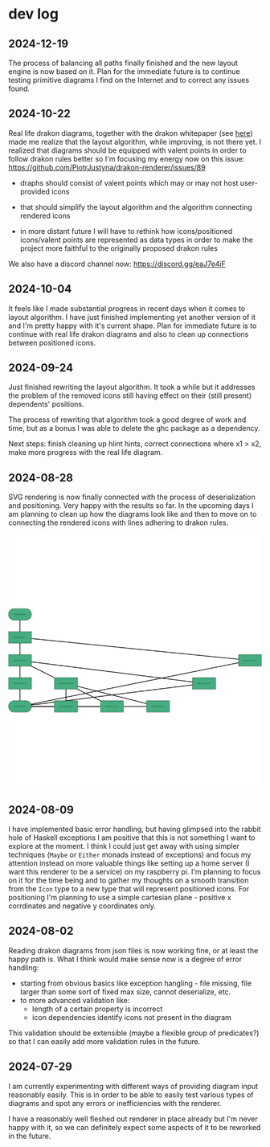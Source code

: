 # dev log

## 2024-12-19

The process of balancing all paths finally finished and the new layout engine is now based on it. Plan for the immediate future is to continue testing primitive diagrams I find on the Internet and to correct any issues found.

## 2024-10-22

Real life drakon diagrams, together with the drakon whitepaper (see [here](https://drakon.su/_media/video_i_prezentacii/graphical_syntax_.pdf)) made me realize that the layout algorithm, while improving, is not there yet. I realized that diagrams should be equipped with valent points in order to follow drakon rules better so I'm focusing my energy now on this issue: https://github.com/PiotrJustyna/drakon-renderer/issues/89

* draphs should consist of valent points which may or may not host user-provided icons

* that should simplify the layout algorithm and the algorithm connecting rendered icons

* in more distant future I will have to rethink how icons/positioned icons/valent points are represented as data types in order to make the project more faithful to the originally proposed drakon rules

We also have a discord channel now: https://discord.gg/eaJ7e4jF

## 2024-10-04

It feels like I made substantial progress in recent days when it comes to layout algorithm. I have just finished implementing yet another version of it and I'm pretty happy with it's current shape. Plan for immediate future is to continue with real life drakon diagrams and also to clean up connections between positioned icons.

## 2024-09-24

Just finished rewriting the layout algorithm. It took a while but it addresses the problem of the removed icons still having effect on their (still present) dependents' positions.

The process of rewriting that algorithm took a good degree of work and time, but as a bonus I was able to delete the ghc package as a dependency.

Next steps: finish cleaning up hlint hints, correct connections where x1 > x2, make more progress with the real life diagram.

## 2024-08-28

SVG rendering is now finally connected with the process of deserialization and positioning. Very happy with the results so far. In the upcoming days I am planning to clean up how the diagrams look like and then to move on to connecting the rendered icons with lines adhering to drakon rules.

![drakon-diagram-3](./diagrams/drakon-diagram-3.svg)

## 2024-08-09

I have implemented basic error handling, but having glimpsed into the rabbit hole of Haskell exceptions I am positive that this is not something I want to explore at the moment. I think I could just get away with using simpler techniques (`Maybe` or `Either` monads instead of exceptions) and focus my attention instead on more valuable things like setting up a home server (I want this renderer to be a service) on my raspberry pi. I'm planning to focus on it for the time being and to gather my thoughts on a smooth transition from the `Icon` type to a new type that will represent positioned icons. For positioning I'm planning to use a simple cartesian plane - positive x corrdinates and negative y coordinates only.

## 2024-08-02

Reading drakon diagrams from json files is now working fine, or at least the happy path is. What I think would make sense now is a degree of error handling:

* starting from obvious basics like exception hangling - file missing, file larger than some sort of fixed max size, cannot deserialize, etc.
* to more advanced validation like:
  * length of a certain property is incorrect
  * icon dependencies identify icons not present in the diagram

This validation should be extensible (maybe a flexible group of predicates?) so that I can easily add more validation rules in the future.

## 2024-07-29

I am currently experimenting with different ways of providing diagram input reasonably easily. This is in order to be able to easily test various types of diagrams and spot any errors or inefficiencies with the renderer.

I have a reasonably well fleshed out renderer in place already but I'm never happy with it, so we can definitely expect some aspects of it to be reworked in the future.
